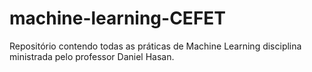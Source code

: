 # machine-learning-CEFET
Repositório contendo todas as práticas de Machine Learning disciplina ministrada pelo professor Daniel Hasan.
